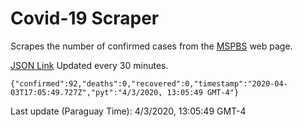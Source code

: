 # Covid-19 Scraper

Scrapes the number of confirmed cases from the [MSPBS](https://www.mspbs.gov.py/covid-19.php) web page.

[JSON Link](https://jmayalag.github.io/covid19-scrape/cases.json)
Updated every 30 minutes.
```
{"confirmed":92,"deaths":0,"recovered":0,"timestamp":"2020-04-03T17:05:49.727Z","pyt":"4/3/2020, 13:05:49 GMT-4"}
```
Last update (Paraguay Time): 4/3/2020, 13:05:49 GMT-4